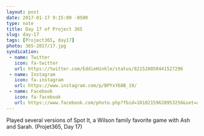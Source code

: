 ```yaml
---
layout: post
date: 2017-01-17 9:15:00 -0500
type: note
title: Day 17 of Project 365
slug: day-17
tags: [Project365, day17]
photo: 365-2017/17.jpg
syndication:
 - name: Twitter
   icon: fa-twitter
   url: https://twitter.com/EddieHinkle/status/821528050441527296
 - name: Instagram
   icon: fa-instagram
   url: https://www.instagram.com/p/BPYxY68B_19/
 - name: Facebook
   icon: fa-facebook
   url: https://www.facebook.com/photo.php?fbid=10102159628953256&set=a.10102131355967546.1073741838.19506647
---
```

Played several versions of Spot It, a Wilson family favorite game with Ash and Sarah. (Projet365, Day 17)